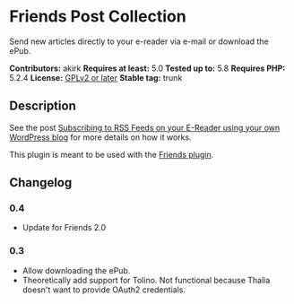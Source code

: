# Friends Post Collection

Send new articles directly to your e-reader via e-mail or download the ePub.

**Contributors:** akirk
**Requires at least:** 5.0
**Tested up to:** 5.8
**Requires PHP:** 5.2.4
**License:** [GPLv2 or later](http://www.gnu.org/licenses/gpl-2.0.html)
**Stable tag:** trunk

## Description

See the post [Subscribing to RSS Feeds on your E-Reader using your own WordPress blog](https://wpfriends.at/2021/09/20/subscribing-to-rss-feeds-on-your-e-reader/) for more details on how it works.

This plugin is meant to be used with the [Friends plugin](https://github.com/akirk/friends/).

## Changelog

### 0.4
- Update for Friends 2.0

### 0.3
- Allow downloading the ePub.
- Theoretically add support for Tolino. Not functional because Thalia doesn't want to provide OAuth2 credentials.
